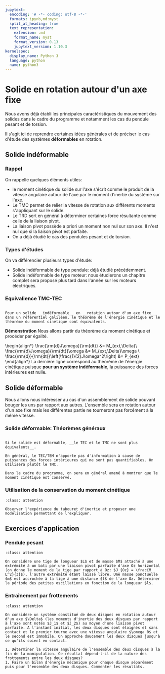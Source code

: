 ```yaml
---
jupytext:
  encoding: '# -*- coding: utf-8 -*-'
  formats: ipynb,md:myst
  split_at_heading: true
  text_representation:
    extension: .md
    format_name: myst
    format_version: 0.13
    jupytext_version: 1.10.3
kernelspec:
  display_name: Python 3
  language: python
  name: python3
---
```

# Solide en rotation autour d'un axe fixe

Nous avons déjà établi les principales caractéristiques du mouvement des solides dans le cadre du programme et notamment les cas du pendule pesant et de torsion.

Il s'agit ici de reprendre certaines idées générales et de préciser le cas d'étude des systèmes __déformables__ en rotation.


## Solide indéformable

### Rappel

On rappelle quelques éléments utiles:

* le moment cinétique du solide sur l'axe s'écrit comme le produit de la vitesse angulaire autour de l'axe par le moment d'inertie du système sur l'axe.
* Le TMC permet de relier la vitesse de rotation aux différents moments s'appliquant sur le solide.
* Le TRD sert en général à déterminer certaines force résultante comme celle de la liaison pivot.
* La liaison pivot possède a priori un moment non nul sur son axe. Il n'est nul que si la liaison pivot est parfaite.
* On a déjà étudié le cas des pendules pesant et de torsion.

### Types d'études


On va différencier plusieurs types d'étude:

* Solide indéformable de type pendule: déjà étudié précédemment.
* Solide indéformable de type moteur: nous étudierons  un chapitre complet sera proposé plus tard dans l'année sur les moteurs électriques.


### Equivalience TMC-TEC

````{important} __Fondamental : Equivalence__

Pour un solide __indéformable__ en __rotation autour d'un axe fixe__ dans un référentiel galiléen, le théorème de l'énergie cinétique et le théorème du moment cinétique sont équivalents.
````


__Démonstration__
Nous allons partir du théorème du moment cinétique et procéder par égalité.

\begin{align*}
\frac{\rm{d}J\omega}{\rm{dt}} &= M_{ext,\Delta}\\
\frac{\rm{d}J\omega}{\rm{dt}}\omega &= M_{ext,\Delta}\omega \\
\frac{\rm{d}}{\rm{dt}}\left(\frac{1}{2}J\omega^2\right) &= P_{ext}
\end{align*}
La dernière ligne correspond au théorème de l'énergie cinétique puisque __pour un système indéformable__, la puissance des forces intérieures est nulle.


## Solide déformable

Nous allons nous intéresser au cas d'un assemblement de solide pouvant bouger les uns par rapport aux autres. L'ensemble sera en rotation autour d'un axe fixe mais les différentes partie ne tourneront pas forcément à la même vitesse.


### Solide déformable: Théorèmes généraux

````{important} __Fondamental : TEC et TMC__

Si le solide est déformable, __le TEC et le TMC ne sont plus équivalents__.

En général, le TEC/TEM n'apporte pas d'information à cause de puissances des forces intérieures qui ne sont pas quantifiables. On utilisera plutôt le TMC.

Dans le cadre du programme, on sera en général amené à montrer que le moment cinétique est conservé.
````

### Utilisation de la conservation du moment cinétique

````{admonition} Exercice 
:class: attention

Observer l'expérience du tabouret d'inertie et proposer une modélisation permettant de l'expliquer.

````

## Exercices d'application

### Pendule pesant

````{admonition} Exercice 
:class: attention

On considère une tige de longueur $L$ et de masse $M$ attaché à une extrémité à un bati par une liaison pivot parfaite d'axe Oz horizontal (on donne le moment de la tige par rapport à Oz: $J_{Oz} = \frac{M L^2}{3}$), l'autre extrémité étant laissé libre. Une masse ponctuelle $m$ est accrochée à la tige à une distance $l$ de l'axe Oz. Déterminer la période des petites oscillations en fonction de la longueur $l$.

````

### Entraînement par frottements

````{admonition} Exercice 
:class: attention

On considère un système constitué de deux disques en rotation autour d'un axe $\Delta$ (les moments d'inertie des deux disques par rapport à l'axe sont notés $J_1$ et $J_2$) au moyen d'une liaison pivot parfaite. A l'instant initial, les deux disques sont éloignés et sans contact et le premier tourne avec une vitesse angulaire $\omega_0$ et le second est immobile. On approche doucement les deux disques jusqu'à ce qu'ils soient en contact.

1. Déterminer la vitesse angulaire de l'ensemble des deux disques à la fin de la manipulation. Ce résultat dépend-t-il de la nature des frottements entre les deux disques?
1. Faire un bilan d'énergie mécanique pour chaque disque séparément puis pour l'ensemble des deux disques. Commenter les résultats.

````


